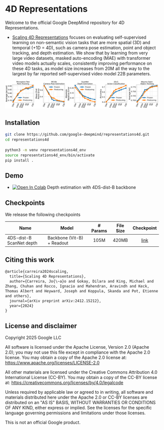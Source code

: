 # 4D Representations

Welcome to the official Google DeepMind repository for 4D Representations.

* [Scaling 4D Representations](https://arxiv.org/abs/2412.15212) focuses on evaluating self-supervised learning on non-semantic vision tasks that are more spatial (3D) and temporal (+1D = 4D), such as camera pose estimation, point and object tracking, and depth estimation. We show that by learning from very large video datasets, masked auto-encoding (MAE) with transformer video models actually scales, consistently improving performance on these 4D tasks, as model size increases from 20M all the way to the largest by far reported self-supervised video model 22B parameters.

![scaling results](./assets/scaling_20M_20B.png)

## Installation

```bash
git clone https://github.com/google-deepmind/representations4d.git
cd representations4d

python3 -m venv representations4d_env
source representations4d_env/bin/activate
pip install .
```

## Demo

* [![Open In
Colab](https://colab.research.google.com/assets/colab-badge.svg)](https://colab.research.google.com/github/google-deepmind/representations4d/blob/main/colabs/scaling4d_depth_demo.ipynb) Depth estimation with 4DS-dist-B backbone

## Checkpoints

We release the following checkpoints

| Name | Model | # Params | File Size | Checkpoint |
| -------- | ------- | :-------: | :-------: | :-------: |
| 4DS-dist-B ScanNet depth | Backbone (Vit-B) + Readout | 105M | 420MB | [link](https://storage.googleapis.com/representations4d/checkpoints/scaling4d_dist_b_depth.npz) |

## Citing this work

```
@article{carreira2024scaling,
  title={Scaling 4D Representations},
  author={Carreira, Jo{\~a}o and Gokay, Dilara and King, Michael and Zhang, Chuhan and Rocco, Ignacio and Mahendran, Aravindh and Keck, Thomas Albert and Heyward, Joseph and Koppula, Skanda and Pot, Etienne and others},
  journal={arXiv preprint arXiv:2412.15212},
  year={2024}
}
```

## License and disclaimer

Copyright 2025 Google LLC

All software is licensed under the Apache License, Version 2.0 (Apache 2.0);
you may not use this file except in compliance with the Apache 2.0 license.
You may obtain a copy of the Apache 2.0 license at:
https://www.apache.org/licenses/LICENSE-2.0

All other materials are licensed under the Creative Commons Attribution 4.0
International License (CC-BY). You may obtain a copy of the CC-BY license at:
https://creativecommons.org/licenses/by/4.0/legalcode

Unless required by applicable law or agreed to in writing, all software and
materials distributed here under the Apache 2.0 or CC-BY licenses are
distributed on an "AS IS" BASIS, WITHOUT WARRANTIES OR CONDITIONS OF ANY KIND,
either express or implied. See the licenses for the specific language governing
permissions and limitations under those licenses.

This is not an official Google product.
